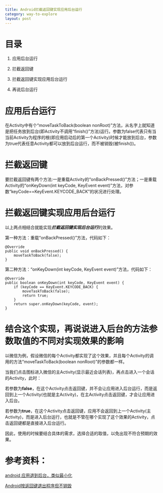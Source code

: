 ```yaml
---
title: Android拦截返回键实现应用后台运行
category: way-to-explore
layout: post
---
```


# 目录 

1. 应用后台运行 

2. 拦截返回键 

3. 拦截返回键实现应用后台运行 

4. 再说后台运行

# 应用后台运行

在Activity中有个“moveTaskToBack(boolean nonRoot)”方法，从名字上就知道是把任务放到后台(即Activity不调用“finish()”方法)运行。参数为false代表只有当当前Activity为程序的根(即应用启动后的第一个Activity)时候才能放到后台，参数为true代表任意Activity都可以放到后台运行，而不被销毁(被finish())。

# 拦截返回键

要拦截返回键有两个方法:一是重载Activity的“onBackPressed()”方法；一是重载Activity的“onKeyDown(int keyCode, KeyEvent event)”方法，对参数“keyCode==KeyEvent.KEYCODE_BACK”的状况进行处理。

# 拦截返回键实现应用后台运行

以上两点相结合就能实现***拦截返回键实现后台运行***的效果。

第一种方法：重载“onBackPressed()”方法，代码如下：

    @Override
    public void onBackPressed() {
        moveTaskToBack(false);
    }

第二种方法：“onKeyDown(int keyCode, KeyEvent event)”方法，代码如下：

    @Override
    public boolean onKeyDown(int keyCode, KeyEvent event) {
        if (keyCode == KeyEvent.KEYCODE_BACK) {
            moveTaskToBack(false);
            return true;
        }
        return super.onKeyDown(keyCode, event);
    }

# 结合这个实现，再说说进入后台的方法参数取值的不同对实现效果的影响

以微信为例，假设微信的每个Activity都实现了这个效果，并且每个Activity的调用的方法“moveTaskToBack(boolean nonRoot)”的参数都一样。

当我们点击图标进入微信的主Activity(显示最近会话列表)，再点击进入一个会话的Activity，此时：

若参数为**false**，在这个Activity点击返回键，并不会让应用进入后台运行，而是返回到上一个Activity(也就是主Activity)，在主Activity点击返回键，才会让应用进入后台。

若参数为**true**，在这个Activity点击返回键，应用不会返回到上一个Activity(主Activity)，而是进入后台运行，也就是不管在哪个实现了这个效果的Activity，点击返回键都是直接进入后台运行。

因此，使用的时候要结合具体的需求，选择合适的取值，以免出现不符合预期的效果。

# 参考资料： 

[android 应用退到后台，类似最小化][1]

[Android按返回键退出程序但不销毁][2]

 [1]: http://blog.csdn.net/cool_ping/article/details/8237995
 [2]: http://blog.csdn.net/android_xiaoqi/article/details/8769327
